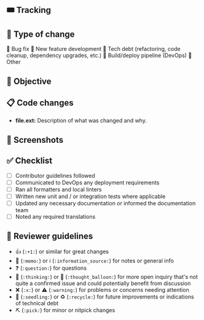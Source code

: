 ## 🎟️ Tracking

<!-- Paste the link to the Jira or GitHub issue or otherwise describe / point to where this change is coming from. -->

## 🚧 Type of change

<!-- Choose one and remove the others. -->

🐛 Bug fix
🚀 New feature development
🧹 Tech debt (refactoring, code cleanup, dependency upgrades, etc.)
🤖 Build/deploy pipeline (DevOps)
🎂 Other

## 📔 Objective

<!-- Describe what the purpose of this PR is, for example what bug you're fixing or new feature you're adding. -->

## 📋 Code changes

<!-- Explain the changes you've made to each file or major component. This should help the reviewer understand your changes. -->
<!-- Also refer to any related changes or PRs in other repositories. -->

-   **file.ext:** Description of what was changed and why.

## 📸 Screenshots

<!-- Required for any UI changes; delete if not applicable. -->

## ✅ Checklist

<!-- Some checks are optional -- select what you've done when it applies. -->

-   [ ] Contributor guidelines followed
-   [ ] Communicated to DevOps any deployment requirements
-   [ ] Ran all formatters and local linters
-   [ ] Written new unit and / or integration tests where applicable
-   [ ] Updated any necessary documentation or informed the documentation team
-   [ ] Noted any required translations

## 🦮 Reviewer guidelines

-   👍 (`:+1:`) or similar for great changes
-   📝 (`:memo:`) or ℹ️ (`:information_source:`) for notes or general info
-   ❓ (`:question:`) for questions
-   🤔 (`:thinking:`) or 💭 (`:thought_balloon:`) for more open inquiry that's not quite a confirmed issue and could potentially benefit from discussion
-   ❌ (`:x:`) or ⚠️ (`:warning:`) for problems or concerns needing attention
-   🌱 (`:seedling:`) or ♻️ (`:recycle:`) for future improvements or indications of technical debt
-   ⛏ (`:pick:`) for minor or nitpick changes

